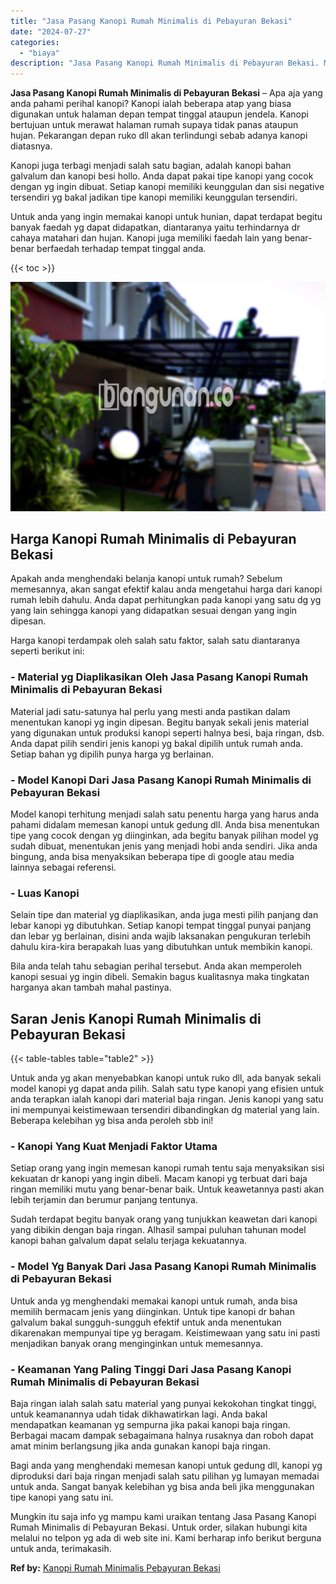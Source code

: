 ```yaml
---
title: "Jasa Pasang Kanopi Rumah Minimalis di Pebayuran Bekasi"
date: "2024-07-27"
categories: 
  - "biaya"
description: "Jasa Pasang Kanopi Rumah Minimalis di Pebayuran Bekasi. Mungkin itu saja info yg mampu kami uraikan tentang Jasa Pasang Kanopi Rumah Minimalis di Pebayuran B..."
---
```


**Jasa Pasang Kanopi Rumah Minimalis di Pebayuran Bekasi** – Apa aja yang anda pahami perihal kanopi? Kanopi ialah beberapa atap yang biasa digunakan untuk halaman depan tempat tinggal ataupun jendela. Kanopi bertujuan untuk merawat halaman rumah supaya tidak panas ataupun hujan. Pekarangan depan ruko dll akan terlindungi sebab adanya kanopi diatasnya.

Kanopi juga terbagi menjadi salah satu bagian, adalah kanopi bahan galvalum dan kanopi besi hollo. Anda dapat pakai tipe kanopi yang cocok dengan yg ingin dibuat. Setiap kanopi memiliki keunggulan dan sisi negative tersendiri yg bakal jadikan tipe kanopi memiliki keunggulan tersendiri.

Untuk anda yang ingin memakai kanopi untuk hunian, dapat terdapat begitu banyak faedah yg dapat didapatkan, diantaranya yaitu terhindarnya dr cahaya matahari dan hujan. Kanopi juga memiliki faedah lain yang benar-benar berfaedah terhadap tempat tinggal anda.

{{< toc >}}

![Jasa Pasang Kanopi Rumah Minimalis di Pebayuran Bekasi](/images/harga-kanopi-minimalis-47.png)

## Harga Kanopi Rumah Minimalis di Pebayuran Bekasi

Apakah anda menghendaki belanja kanopi untuk rumah? Sebelum memesannya, akan sangat efektif kalau anda mengetahui harga dari kanopi rumah lebih dahulu. Anda dapat perhitungkan pada kanopi yang satu dg yg yang lain sehingga kanopi yang didapatkan sesuai dengan yang ingin dipesan.

Harga kanopi terdampak oleh salah satu faktor, salah satu diantaranya seperti berikut ini:

### \- Material yg Diaplikasikan Oleh Jasa Pasang Kanopi Rumah Minimalis di Pebayuran Bekasi

Material jadi satu-satunya hal perlu yang mesti anda pastikan dalam menentukan kanopi yg ingin dipesan. Begitu banyak sekali jenis material yang digunakan untuk produksi kanopi seperti halnya besi, baja ringan, dsb. Anda dapat pilih sendiri jenis kanopi yg bakal dipilih untuk rumah anda. Setiap bahan yg dipilih punya harga yg berlainan.

### \- Model Kanopi Dari Jasa Pasang Kanopi Rumah Minimalis di Pebayuran Bekasi

Model kanopi terhitung menjadi salah satu penentu harga yang harus anda pahami didalam memesan kanopi untuk gedung dll. Anda bisa menentukan tipe yang cocok dengan yg diinginkan, ada begitu banyak pilihan model yg sudah dibuat, menentukan jenis yang menjadi hobi anda sendiri. Jika anda bingung, anda bisa menyaksikan beberapa tipe di google atau media lainnya sebagai referensi.

### \- Luas Kanopi

Selain tipe dan material yg diaplikasikan, anda juga mesti pilih panjang dan lebar kanopi yg dibutuhkan. Setiap kanopi tempat tinggal punyai panjang dan lebar yg berlainan, disini anda wajib laksanakan pengukuran terlebih dahulu kira-kira berapakah luas yang dibutuhkan untuk membikin kanopi.

Bila anda telah tahu sebagian perihal tersebut. Anda akan memperoleh kanopi sesuai yg ingin dibeli. Semakin bagus kualitasnya maka tingkatan harganya akan tambah mahal pastinya.

## Saran Jenis Kanopi Rumah Minimalis di Pebayuran Bekasi

{{< table-tables table="table2" >}}

Untuk anda yg akan menyebabkan kanopi untuk ruko dll, ada banyak sekali model kanopi yg dapat anda pilih. Salah satu type kanopi yang efisien untuk anda terapkan ialah kanopi dari material baja ringan. Jenis kanopi yang satu ini mempunyai keistimewaan tersendiri dibandingkan dg material yang lain. Beberapa kelebihan yg bisa anda peroleh sbb ini!

### \- Kanopi Yang Kuat Menjadi Faktor Utama

Setiap orang yang ingin memesan kanopi rumah tentu saja menyaksikan sisi kekuatan dr kanopi yang ingin dibeli. Macam kanopi yg terbuat dari baja ringan memiliki mutu yang benar-benar baik. Untuk keawetannya pasti akan lebih terjamin dan berumur panjang tentunya.

Sudah terdapat begitu banyak orang yang tunjukkan keawetan dari kanopi yang dibikin dengan baja ringan. Alhasil sampai puluhan tahunan model kanopi bahan galvalum dapat selalu terjaga kekuatannya.

### \- Model Yg Banyak Dari Jasa Pasang Kanopi Rumah Minimalis di Pebayuran Bekasi

Untuk anda yg menghendaki memakai kanopi untuk rumah, anda bisa memilih bermacam jenis yang diinginkan. Untuk tipe kanopi dr bahan galvalum bakal sungguh-sungguh efektif untuk anda menentukan dikarenakan mempunyai tipe yg beragam. Keistimewaan yang satu ini pasti menjadikan banyak orang menginginkan untuk memesannya.

### \- Keamanan Yang Paling Tinggi Dari Jasa Pasang Kanopi Rumah Minimalis di Pebayuran Bekasi

Baja ringan ialah salah satu material yang punyai kekokohan tingkat tinggi, untuk keamanannya udah tidak dikhawatirkan lagi. Anda bakal mendapatkan keamanan yg sempurna jika pakai kanopi baja ringan. Berbagai macam dampak sebagaimana halnya rusaknya dan roboh dapat amat minim berlangsung jika anda gunakan kanopi baja ringan.

Bagi anda yang menghendaki memesan kanopi untuk gedung dll, kanopi yg diproduksi dari baja ringan menjadi salah satu pilihan yg lumayan memadai untuk anda. Sangat banyak kelebihan yg bisa anda beli jika menggunakan tipe kanopi yang satu ini.

Mungkin itu saja info yg mampu kami uraikan tentang Jasa Pasang Kanopi Rumah Minimalis di Pebayuran Bekasi. Untuk order, silakan hubungi kita melalui no telpon yg ada di web site ini. Kami berharap info berikut berguna untuk anda, terimakasih.

**Ref by:**  [Kanopi Rumah Minimalis Pebayuran Bekasi](https://id.wikipedia.org/wiki/Kanopi)
